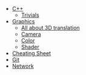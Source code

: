  
<!-- docs/_sidebar.md -->

* [C++](/cppnotes/ "C++")
   * [Trivials](/cppnotes/trivials/ "Trivials")
* [Graphics]()
   * [All about 3D translation](/graphics/translation/ "All about 3d translation")
   * [Camera](/graphics/camera/ "Camera")
   * [Color](/graphics/color/ "Color")
   * [Shader](/graphics/shader/ "Shader")
* [Cheating Sheet](/cheatingsheet/ "CheatingSheet")
* [Git](/git/ "Git")
* [Network](/network/ "Network")
